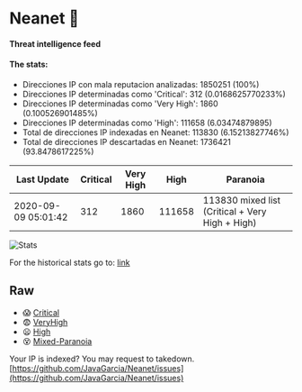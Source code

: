 # Neanet :hocho:
#### Threat intelligence feed
#### The stats:

- Direcciones IP con mala reputacion analizadas: 1850251 (100%)
- Direcciones IP determinadas como 'Critical':  312 (0.0168625770233%)
- Direcciones IP determinadas como 'Very High':  1860 (0.100526901485%)
- Direcciones IP determinadas como 'High':  111658 (6.03474879895)
- Total de direcciones IP indexadas en Neanet:  113830 (6.15213827746%)
- Total de direcciones IP descartadas en Neanet:  1736421 (93.8478617225%)

| Last Update | Critical | Very High | High | Paranoia |
| --- | --- | --- | --- | --- |
| 2020-09-09 05:01:42 | 312 | 1860 | 111658 | 113830 mixed list (Critical + Very High + High)|

![Stats](https://docs.google.com/spreadsheets/d/e/2PACX-1vSnaNMIXVabIpDJjufMlzH7poXnshF3mgd8Is1g9ytUEzVsP5my4Trn8f-xkoLLQ38xpL3HtmUexLo6/pubchart?oid=501124687&format=image)

For the historical stats go to: [link](/stats.csv)
## Raw
- :scream: [Critical](https://raw.githubusercontent.com/JavaGarcia/Neanet/master/blacklists/neanet_critical.txt)
- :fearful: [VeryHigh](https://raw.githubusercontent.com/JavaGarcia/Neanet/master/blacklists/neanet_veryHigh.txtt)
- :frowning: [High](https://raw.githubusercontent.com/JavaGarcia/Neanet/master/blacklists/neanet_high.txt)
- :dizzy_face: [Mixed-Paranoia](https://raw.githubusercontent.com/JavaGarcia/Neanet/master/blacklists/neanet_all.txt)


Your IP is indexed? You may request to takedown. [https://github.com/JavaGarcia/Neanet/issues](https://github.com/JavaGarcia/Neanet/issues)














































































































































































































































































































































































































































































































































































































































































